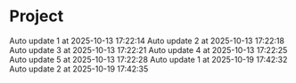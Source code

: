 ﻿# Project
Auto update 1 at 2025-10-13 17:22:14
Auto update 2 at 2025-10-13 17:22:18
Auto update 3 at 2025-10-13 17:22:21
Auto update 4 at 2025-10-13 17:22:25
Auto update 5 at 2025-10-13 17:22:28
Auto update 1 at 2025-10-19 17:42:32
Auto update 2 at 2025-10-19 17:42:35

